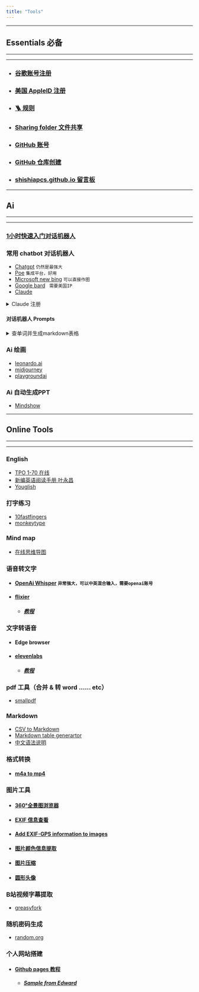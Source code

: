 ```yaml
---
title: "Tools"
---
```


---
## Essentials 必备
---
---

* ### [谷歌账号注册](https://shishiapcs.github.io/CS-google-account/)
* ### [美国 AppleID 注册](https://www.youtube.com/watch?v=Y51VMx4NOfk)
* ### [🪜 规则](https://johnshall.github.io/Shadowrocket-ADBlock-Rules-Forever/#%E5%9B%BD%E5%86%85%E5%A4%96%E5%88%92%E5%88%86)
* ### [Sharing folder 文件共享](_posts/2023-03-20-Connecting-to-CS_Sharing.md) 
* ### [GitHub 账号](https://www.bilibili.com/video/BV19c411p7En/?vd_source=84a986f8292e7cdf31541219b6c7844c)
* ### [GitHub 仓库创建](https://www.bilibili.com/video/BV1624y1F7qi/?vd_source=84a986f8292e7cdf31541219b6c7844c)
* ### [shishiapcs.github.io 留言板](https://www.bilibili.com/video/BV1XM41157xV/?vd_source=84a986f8292e7cdf31541219b6c7844c) 

----

## Ai
---
---

### [1小时快速入门对话机器人](https://www.deeplearning.ai/short-courses/chatgpt-prompt-engineering-for-developers/)

### 常用 chatbot 对话机器人

* [Chatgpt](https://chat.openai.com) ```仍然是最强大```
* [Poe](https://poe.com/) ```集成平台，好用```
* [Microsoft new bing](https://www.bing.com/new) ```可以直接作图```
* [Google bard](https://bard.google.com/)  ``` 需要美国IP```
* [Claude](https://slack.com/get-started#/create) 


<details> 
<summary>Claude 注册</summary>

```
Claude 是slack中的一个应用，要想使用Claude，要先注册slack平台工作区。具体方法如下 ：

1、在 https://slack.com/get-started#/create 建立工作空间，输入邮箱，写入验证码即可；

2、给工作区取名字、邀请用户可以跳过或者按照实际情况操作；

3、在工作区添加应用，点击 Claude 即可；或者是在已经登陆的工作区新开浏览器窗口 进入 https://www.anthropic.com/claude-in-slack 添加即可。

```
</details>

#### 对话机器人 Prompts 

<details> 
<summary>查单词并生成markdown表格</summary>

```
I want you to act like an English teacher. You’ll need to explain some words or phrases for me in the format I provide later. All the words or phrases you need to explain are in “”. I’ll also give you a context, so you can have a better understanding, the contnext would be in {}. Now, you need to make a markdown table for me, out put as a code block, so i can copy. The table has 4 columns, the first column is the words or phrases needed to be explained, the second column is the English meaning for the words or phrases in the context I provide, the third column is the equivelent chinese expression, the forth column is one real life example sentence that has the same meaning as in the context I provide. 

Here are the phrases for you “生词放这里”,{语境放这里。句子，讲座都行} 
```

</details>

### Ai 绘画

* [leonardo.ai](https://leonardo.ai/)
* [midjourney](https://www.midjourney.com/home/?callbackUrl=%2Fapp%2F) 
* [playgroundai](https://playgroundai.com)

### Ai 自动生成PPT

* [Mindshow](https://www.mindshow.fun/#/login?inviteCode=6515025)

---

## Online Tools
---
---

### English 

* [TPO 1-70 在线](https://smarter.igo1996.com/tf-part-index)
* [新编英语阅读手册 叶永昌](http://xiaolai.co/books/f79b2a287ab8547ec641a4960ea1ff62/index.html) 
* [Youglish](https://youglish.com/)
 
### 打字练习

* [10fastfingers](https://10fastfingers.com/typing-test/english)
* [monkeytype](https://monkeytype.com/)


### Mind map

* [在线思维导图](https://app.mindmup.com/)

### 语音转文字

* #### [OpenAi Whisper](https://platform.openai.com/playground) ```异常强大，可以中英混合输入，需要openai账号```

* #### [flixier](https://editor.flixier.com/tools/all-tools)
    - ##### [教程](_posts/2023-03-20-free-online-transcribe.md)         

### 文字转语音 

* #### Edge browser 
* #### [elevenlabs](https://beta.elevenlabs.io/speech-synthesis)
    - ##### [教程](https://www.bilibili.com/video/BV1fv4y1E7gV/?vd_source=84a986f8292e7cdf31541219b6c7844c)

### pdf 工具（合并 & 转 word …… etc） 

* [smallpdf](https://smallpdf.com/)

### Markdown

* [CSV to Markdown](https://www.convertcsv.com/csv-to-markdown.htm)
* [Markdown table generartor ](https://www.tablesgenerator.com/markdown_tables)
* [中文语法说明](https://shd101wyy.github.io/markdown-preview-enhanced/#/zh-cn/markdown-basics)

### 格式转换

* #### [m4a to mp4 ](https://www.freeconvert.com/m4a-to-mp4)

### 图片工具

* #### [360°全景图浏览器](https://renderstuff.com/tools/360-panorama-web-viewer/)
* #### [EXIF 信息查看](https://www.pic2map.com/)
* #### [Add EXIF-GPS information to images](https://tool.geoimgr.com/)
* #### [图片颜色信息提取](https://imagecolorpicker.com/)
* #### [图片压缩](https://compressjpeg.com/)
* #### [圆形头像](https://profilepicturemaker.com/#quotemaker)

### B站视频字幕提取

* [greasyfork](https://www.bilibili.com/video/BV1L3411J7Yc/?vd_source=84a986f8292e7cdf31541219b6c7844c)

### 随机密码生成

* [random.org](https://www.random.org/passwords/)

### 个人网站搭建

* #### [Github pages 教程](https://www.youtube.com/watch?v=o5g-lUuFgpg)
    - ##### [Sample from Edward](https://californiumwu.github.io/)